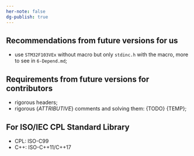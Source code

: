 ```yaml
---
her-note: false
dg-publish: true
---
```


## Recommendations from future versions for us

- use `STM32F103VEx` without macro but only `stdinc.h` with the macro, more to see in `6-Depend.md`;

## Requirements from future versions for contributors

- rigorous headers;
- rigorous {*ATTRIBUTIVE*} comments and solving them: {TODO} {TEMP};


## For ISO/IEC CPL Standard Library

- CPL: ISO-C99
- C++: ISO-C++11/C++17


